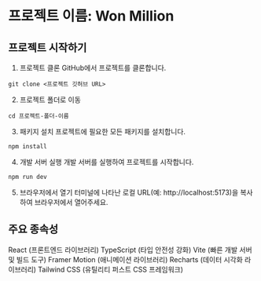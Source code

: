 # 프로젝트 이름: Won Million

## 프로젝트 시작하기

1. 프로젝트 클론
   GitHub에서 프로젝트를 클론합니다.
```
git clone <프로젝트 깃허브 URL>
```

2. 프로젝트 폴더로 이동
```
cd 프로젝트-폴더-이름
```

3. 패키지 설치
   프로젝트에 필요한 모든 패키지를 설치합니다.
```
npm install
```

4. 개발 서버 실행
   개발 서버를 실행하여 프로젝트를 시작합니다.
```
npm run dev
```

5. 브라우저에서 열기
   터미널에 나타난 로컬 URL(예: http://localhost:5173)을 복사하여 브라우저에서 열어주세요.

## 주요 종속성
React (프론트엔드 라이브러리)
TypeScript (타입 안전성 강화)
Vite (빠른 개발 서버 및 빌드 도구)
Framer Motion (애니메이션 라이브러리)
Recharts (데이터 시각화 라이브러리)
Tailwind CSS (유틸리티 퍼스트 CSS 프레임워크)
